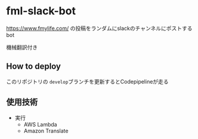 # fml-slack-bot

https://www.fmylife.com/ の投稿をランダムにslackのチャンネルにポストするbot

機械翻訳付き

## How to deploy

このリポジトリの `develop`ブランチを更新するとCodepipelineが走る


## 使用技術

- 実行
  - AWS Lambda
  - Amazon Translate
